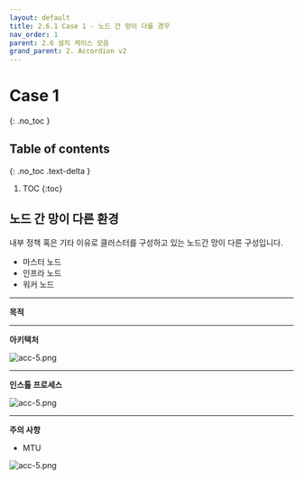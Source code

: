 ```yaml
---
layout: default
title: 2.6.1 Case 1 - 노드 간 망이 다를 경우
nav_order: 1
parent: 2.6 설치 케이스 모음
grand_parent: 2. Accordion v2
---
```


# Case 1
{: .no_toc }

## Table of contents
{: .no_toc .text-delta }

1. TOC
{:toc}


## 노드 간 망이 다른 환경

내부 정책 혹은 기타 이유로 클러스터를 구성하고 있는 노드간 망이 다른 구성입니다.
- 마스터 노드
- 인프라 노드
- 워커 노드


---
**목적**


---
**아키텍처**

![acc-5.png](/assets/images/accordion/acc-5.png)


---
**인스톨 프로세스**

![acc-5.png](/assets/images/accordion/acc-5.png)


---
**주의 사항**

- MTU

![acc-5.png](/assets/images/accordion/acc-5.png)